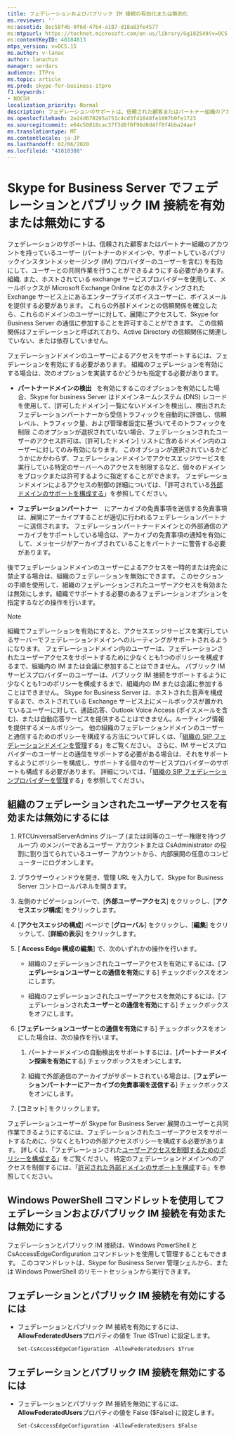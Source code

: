 ```yaml
---
title: フェデレーションおよびパブリック IM 接続の有効化または無効化
ms.reviewer: ''
ms:assetid: 8ec58f4b-9f6d-47b4-a187-d18a83fe4577
ms:mtpsurl: https://technet.microsoft.com/en-us/library/Gg182549(v=OCS.15)
ms:contentKeyID: 48184813
mtps_version: v=OCS.15
ms.author: v-lanac
author: lanachin
manager: serdars
audience: ITPro
ms.topic: article
ms.prod: skype-for-business-itpro
f1.keywords:
- NOCSH
localization_priority: Normal
description: フェデレーションのサポートは、信頼された顧客またはパートナー組織のアカウントを持っているユーザー (パートナーのドメインや、サポートしているパブリックインスタントメッセージング (IM) プロバイダーのユーザーを含む) を有効にして、ユーザーとの共同作業を行うことができるようにする必要があります。組織.
ms.openlocfilehash: 2e24d670295a751c4cd3f41048fe1807b0fe1723
ms.sourcegitcommit: e64c50818cac37f3d6f0f96d0d4ff0f4bba24aef
ms.translationtype: MT
ms.contentlocale: ja-JP
ms.lasthandoff: 02/06/2020
ms.locfileid: "41818388"
---
```

# <a name="enable-or-disable-federation-and-public-im-connectivity-in-skype-for-business-server"></a>Skype for Business Server でフェデレーションとパブリック IM 接続を有効または無効にする

フェデレーションのサポートは、信頼された顧客またはパートナー組織のアカウントを持っているユーザー (パートナーのドメインや、サポートしているパブリックインスタントメッセージング (IM) プロバイダーのユーザーを含む) を有効にして、ユーザーとの共同作業を行うことができるようにする必要があります。組織. また、ホストされている exchange サービスプロバイダーを使用して、メールボックスが Microsoft Exchange Online などのホスティングされた Exchange サービス上にあるエンタープライズボイスユーザーに、ボイスメールを提供する必要があります。 これらの外部ドメインとの信頼関係を確立したら、これらのドメインのユーザーに対して、展開にアクセスして、Skype for Business Server の通信に参加することを許可することができます。 この信頼関係はフェデレーションと呼ばれており、Active Directory の信頼関係に関連していない、または依存していません。

フェデレーションドメインのユーザーによるアクセスをサポートするには、フェデレーションを有効にする必要があります。 組織のフェデレーションを有効にする場合は、次のオプションを実装するかどうかも指定する必要があります。

  - **パートナードメインの検出**   を有効にするこのオプションを有効にした場合、Skype for business Server はドメインネームシステム (DNS) レコードを使用して、[許可したドメイン] 一覧にないドメインを検出し、検出されたフェデレーションパートナーから受信トラフィックを自動的に評価し、信頼レベル、トラフィック量、および管理者設定に基づいてそのトラフィックを制限 このオプションが選択されていない場合、フェデレーションされたユーザーのアクセス許可は、[許可したドメイン] リストに含めるドメイン内のユーザーに対してのみ有効になります。 このオプションが選択されているかどうかにかかわらず、フェデレーションドメインでアクセスエッジサービスを実行している特定のサーバーへのアクセスを制限するなど、個々のドメインをブロックまたは許可するように指定することができます。 フェデレーションドメインによるアクセスの制御の詳細については、「許可されている[外部ドメインのサポートを構成する](../sip-domains/manage-sip-federated-domains-for-your-organization.md#configure-support-for-allowed-external-domains-in-skype-for-business-server)」を参照してください。

  - **フェデレーションパートナー**    にアーカイブの免責事項を送信する免責事項は、展開にアーカイブすることが適切に行われるフェデレーションパートナーに送信されます。 フェデレーションパートナードメインとの外部通信のアーカイブをサポートしている場合は、アーカイブの免責事項の通知を有効にして、メッセージがアーカイブされていることをパートナーに警告する必要があります。

後でフェデレーションドメインのユーザーによるアクセスを一時的または完全に禁止する場合は、組織のフェデレーションを無効にできます。 このセクションの手順を使用して、組織のフェデレーションされたユーザーアクセスを有効または無効にします。組織でサポートする必要のあるフェデレーションオプションを指定するなどの操作を行います。

> [!NOTE]  
> 組織でフェデレーションを有効にすると、アクセスエッジサービスを実行しているサーバーでフェデレーションドメインへのルーティングがサポートされるようになります。 フェデレーションドメイン内のユーザーは、フェデレーションされたユーザーアクセスをサポートするために少なくとも1つのポリシーを構成するまで、組織内の IM または会議に参加することはできません。 パブリック IM サービスプロバイダーのユーザーは、パブリック IM 接続をサポートするように少なくとも1つのポリシーを構成するまで、組織内の IM または会議に参加することはできません。 Skype for Business Server は、ホストされた音声を構成するまで、ホストされている Exchange サービス上にメールボックスが置かれているユーザーに対して、通話応答、Outlook Voice Access (ボイスメールを含む)、または自動応答サービスを提供することはできません。ルーティング情報を提供するメールポリシー。 他の組織のフェデレーションドメインのユーザーと通信するためのポリシーを構成する方法について詳しくは、「[組織の SIP フェデレーションドメインを管理](../sip-domains/manage-sip-federated-domains-for-your-organization.md)する」をご覧ください。 さらに、IM サービスプロバイダーのユーザーとの通信をサポートする必要がある場合は、それをサポートするようにポリシーを構成し、サポートする個々のサービスプロバイダーのサポートも構成する必要があります。 詳細については、「[組織の SIP フェデレーションプロバイダーを管理](../sip-providers/manage-sip-federated-providers-for-your-organization.md)する」を参照してください。


## <a name="to-enable-or-disable-federated-user-access-for-your-organization"></a>組織のフェデレーションされたユーザーアクセスを有効または無効にするには

1.  RTCUniversalServerAdmins グループ (または同等のユーザー権限を持つグループ) のメンバーであるユーザー アカウントまたは CsAdministrator の役割に割り当てられているユーザー アカウントから、内部展開の任意のコンピューターにログオンします。

2.  ブラウザーウィンドウを開き、管理 URL を入力して、Skype for Business Server コントロールパネルを開きます。 

3.  左側のナビゲーションバーで、[**外部ユーザーアクセス**] をクリックし、[**アクセスエッジ構成**] をクリックします。

4.  [**アクセスエッジの構成**] ページで [**グローバル**] をクリックし、[**編集**] をクリックして、[**詳細の表示**] をクリックします。

5.  [ **Access Edge 構成の編集**] で、次のいずれかの操作を行います。
    
      - 組織のフェデレーションされたユーザーアクセスを有効にするには、[**フェデレーションユーザーとの通信を有効**にする] チェックボックスをオンにします。
    
      - 組織のフェデレーションされたユーザーアクセスを無効にするには、[フェデレーションされ**たユーザーとの通信を有効**にする] チェックボックスをオフにします。

6.  [**フェデレーションユーザーとの通信を有効に**する] チェックボックスをオンにした場合は、次の操作を行います。
    
    1.  パートナードメインの自動検出をサポートするには、[**パートナードメイン探索を有効に**する] チェックボックスをオンにします。
    
    2.  組織で外部通信のアーカイブがサポートされている場合は、[**フェデレーションパートナーにアーカイブの免責事項を送信する**] チェックボックスをオンにします。

7.  [**コミット**] をクリックします。

フェデレーションユーザーが Skype for Business Server 展開のユーザーと共同作業できるようにするには、フェデレーションされたユーザーアクセスをサポートするために、少なくとも1つの外部アクセスポリシーを構成する必要があります。 詳しくは、「フェデレーションされた[ユーザーアクセスを制御するためのポリシーを構成する](../external-access-policies/configure-policies-to-control-federated-user-access.md)」をご覧ください。 特定のフェデレーションドメインへのアクセスを制御するには、「[許可された外部ドメインのサポートを構成](../sip-domains/manage-sip-federated-domains-for-your-organization.md#configure-support-for-allowed-external-domains-in-skype-for-business-server)する」を参照してください。


## <a name="enabling-or-disabling-federation-and-public-im-connectivity-by-using-windows-powershell-cmdlets"></a>Windows PowerShell コマンドレットを使用してフェデレーションおよびパブリック IM 接続を有効または無効にする

フェデレーションとパブリック IM 接続は、Windows PowerShell と CsAccessEdgeConfiguration コマンドレットを使用して管理することもできます。 このコマンドレットは、Skype for Business Server 管理シェルから、または Windows PowerShell のリモートセッションから実行できます。 

## <a name="to-enable-federation-and-public-im-connectivity"></a>フェデレーションとパブリック IM 接続を有効にするには

  - フェデレーションとパブリック IM 接続を有効にするには、 **AllowFederatedUsers**プロパティの値を True ($True) に設定します。
    
        Set-CsAccessEdgeConfiguration -AllowFederatedUsers $True



## <a name="to-disable-federation-and-public-im-connectivity"></a>フェデレーションとパブリック IM 接続を無効にするには

  - フェデレーションとパブリック IM 接続を無効にするには、 **AllowFederatedUsers**プロパティの値を False ($False) に設定します。
    
        Set-CsAccessEdgeConfiguration -AllowFederatedUsers $False

